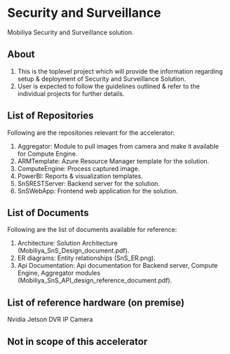 # Security and Surveillance
Mobiliya Security and Surveillance solution.

## About
1) This is the toplevel project which will provide the information regarding setup & deployment of Security and Surveillance Solution.
2) User is expected to follow the guidelines outlined & refer to the individual projects for further details.

## List of Repositories
Following are the repositories relevant for the accelerator:

1) Aggregator: Module to pull images from camera and make it available for Compute Engine.
2) ARMTemplate: Azure Resource Manager template for the solution.
3) ComputeEngine: Process captured image.
4) PowerBI: Reports & visualization templates.
5) SnSRESTServer: Backend server for the solution.
6) SnSWebApp: Frontend web application for the solution.

## List of Documents
Following are the list of documents available for reference:

1) Architecture: Solution Architecture (Mobiliya_SnS_Design_document.pdf).
2) ER diagrams: Entity relationships (SnS_ER.png).
3) Api Documentation: Api documentation for Backend server, Compute Engine, Aggregator modules (Mobiliya_SnS_API_design_reference_document.pdf).

## List of reference hardware (on premise)

Nvidia Jetson
DVR
IP Camera

## Not in scope of this accelerator



